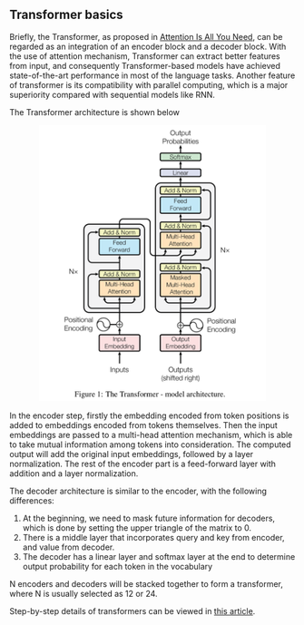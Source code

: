 ## Transformer basics
Briefly, the Transformer, as proposed in [Attention Is All You Need](https://arxiv.org/abs/1706.03762),
can be regarded as an integration of an encoder block and a decoder block. With the use of attention mechanism,
Transformer can extract better features from input, and consequently Transformer-based models have achieved state-of-the-art
performance in most of the language tasks. Another feature of transformer is its compatibility with parallel computing, which is a major
superiority compared with sequential models like RNN.

The Transformer architecture is shown below

<div align=center><img src="img/transformer.png" width="400px"></div>

In the encoder step, firstly the embedding encoded from token positions is added to embeddings encoded from tokens themselves.
Then the input embeddings are passed to a multi-head attention mechanism, which is able to take mutual information among tokens into consideration.
The computed output will add the original input embeddings, followed by a layer normalization.
The rest of the encoder part is a feed-forward layer with addition and a layer normalization.

The decoder architecture is similar to the encoder, with the following differences:

1. At the beginning, we need to mask future information for decoders, which is done by setting the upper triangle of the matrix to 0.
2. There is a middle layer that incorporates query and key from encoder, and value from decoder.
3. The decoder has a linear layer and softmax layer at the end to determine output probability for each token in the vocabulary

N encoders and decoders will be stacked together to form a transformer, where N is usually selected as 12 or 24.

Step-by-step details of transformers can be viewed in [this article](https://towardsdatascience.com/illustrated-guide-to-transformers-step-by-step-explanation-f74876522bc0).



